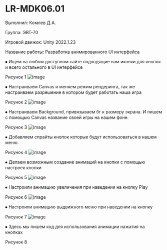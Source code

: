 # LR-MDK06.01
Выполнил: Комлев Д.А.

Группа: ЭВТ-70

Игровой движок: Unity 2022.1.23

Название работы: Разработка анимированного UI интерфейса

⦁	Ищем на любом доступном сайте подходящие нам иконки для кнопок и всего остального в UI интерфейсе
 
Рисунок 1
![image](https://user-images.githubusercontent.com/119409903/205110265-7d03a996-19ca-4c55-ba45-de5b7e091bf8.png)

⦁	Настраиваем Canvas и меняем режим рендеринга, так же настраиваем разрешение в котором будет работать наша игра
 
Рисунок 2
![image](https://user-images.githubusercontent.com/119409903/205110331-e8a4d6b4-8f31-4d80-8495-afa46ab58bce.png)

⦁	Настраиваем Background, привязываем бг к размеру экрана. И пишем с помощью Canvas название своей игры на нашем фоне.
 
Рисунок 3
![image](https://user-images.githubusercontent.com/119409903/205110383-2486d877-b7d0-43c6-92d5-e490f44a30f7.png)

⦁	Добавляем спрайты кнопок которые будут использоваться в нашем меню.
 
Рисунок 4
![image](https://user-images.githubusercontent.com/119409903/205110553-a3d4072f-cb66-44de-93dc-d9f070c0ddec.png)

⦁	Делаем возможным создание анимаций на кнопки с помощью настроек кнопки
 
Рисунок 5
![image](https://user-images.githubusercontent.com/119409903/205110832-624428bf-4e4c-4619-a282-8a4d22bdbcb1.png)

⦁	Настроили анимацию увеличения при наведении на кнопку Play
 
Рисунок 6
![image](https://user-images.githubusercontent.com/119409903/205110869-20cc2718-127d-4b01-8bca-4c48f3c209d9.png)

⦁	Настроили анимацию выдвижного меню при наведении на кнопку 
 
Рисунок 7
![image](https://user-images.githubusercontent.com/119409903/205110894-c27e7d18-62bb-47fe-86af-9f832b512f09.png)

⦁	Здесь мы пишем код для использования анимации нажатия на кнопках
 
Рисунок 8
